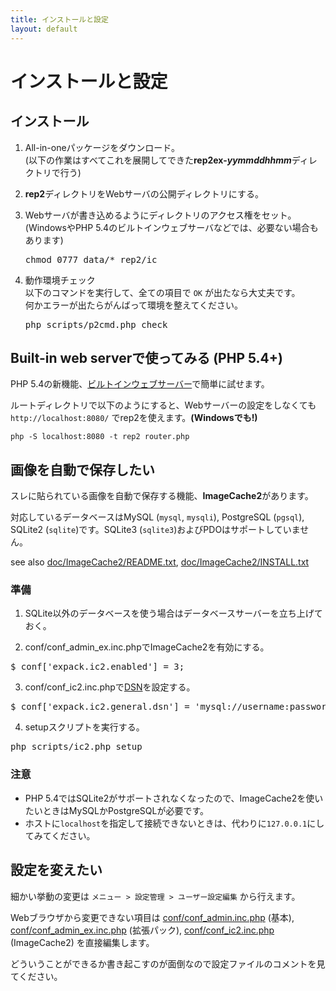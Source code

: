 ```yaml
---
title: インストールと設定
layout: default
---
```

# インストールと設定

## インストール

1. All-in-oneパッケージをダウンロード。  
   (以下の作業はすべてこれを展開してできた**rep2ex-*yymmddhhmm***ディレクトリで行う)

2. **rep2**ディレクトリをWebサーバの公開ディレクトリにする。

3. Webサーバが書き込めるようにディレクトリのアクセス権をセット。  
   (WindowsやPHP 5.4のビルトインウェブサーバなどでは、必要ない場合もあります)  
   <pre>chmod 0777 data/* rep2/ic</pre>

4. 動作環境チェック  
   以下のコマンドを実行して、全ての項目で `OK` が出たなら大丈夫です。  
   何かエラーが出たらがんばって環境を整えてください。
   <pre>php scripts/p2cmd.php check</pre>


## Built-in web serverで使ってみる (PHP 5.4+)

PHP 5.4の新機能、[ビルトインウェブサーバー](http://docs.php.net/manual/ja/features.commandline.webserver.php)で簡単に試せます。

ルートディレクトリで以下のようにすると、Webサーバーの設定をしなくても `http://localhost:8080/` でrep2を使えます。**(Windowsでも!)**

    php -S localhost:8080 -t rep2 router.php


## 画像を自動で保存したい

スレに貼られている画像を自動で保存する機能、**ImageCache2**があります。

対応しているデータベースはMySQL (`mysql`, `mysqli`), PostgreSQL (`pgsql`), SQLite2 (`sqlite`)です。SQLite3 (`sqlite3`)およびPDOはサポートしていません。

see also [doc/ImageCache2/README.txt](https://github.com/rsky/p2-php/blob/master/doc/ImageCache2/README.txt), [doc/ImageCache2/INSTALL.txt](https://github.com/rsky/p2-php/blob/master/doc/ImageCache2/INSTALL.txt)

### 準備

1. SQLite以外のデータベースを使う場合はデータベースサーバーを立ち上げておく。

2. conf/conf_admin_ex.inc.phpでImageCache2を有効にする。
  <pre>$_conf['expack.ic2.enabled'] = 3;</pre>

3. conf/conf_ic2.inc.phpで[DSN](http://pear.php.net/manual/ja/package.database.db.intro-dsn.php)を設定する。
  <pre>$_conf['expack.ic2.general.dsn'] = 'mysql://username:password@localhost:3306/database';</pre>

4. setupスクリプトを実行する。
  <pre>php scripts/ic2.php setup</pre>

### 注意

* PHP 5.4ではSQLite2がサポートされなくなったので、ImageCache2を使いたいときはMySQLかPostgreSQLが必要です。
* ホストに`localhost`を指定して接続できないときは、代わりに`127.0.0.1`にしてみてください。


## 設定を変えたい

細かい挙動の変更は `メニュー > 設定管理 > ユーザー設定編集` から行えます。

Webブラウザから変更できない項目は [conf/conf_admin.inc.php](https://github.com/rsky/p2-php/blob/master/conf/conf_admin.inc.php) (基本), [conf/conf_admin_ex.inc.php](https://github.com/rsky/p2-php/blob/master/conf/conf_admin_ex.inc.php) (拡張パック), [conf/conf_ic2.inc.php](https://github.com/rsky/p2-php/blob/master/conf/conf_ic2.inc.php) (ImageCache2) を直接編集します。

どういうことができるか書き起こすのが面倒なので設定ファイルのコメントを見てください。

